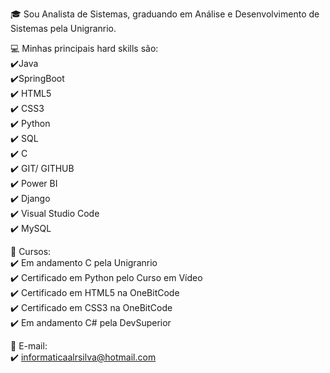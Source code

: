 🎓 Sou Analista de Sistemas, graduando em Análise e Desenvolvimento de Sistemas pela Unigranrio.

💻 Minhas principais hard skills são:
<br>
✔️Java
<br>
✔️SpringBoot
<br>
✔️ HTML5
<br>
✔️ CSS3
<br>
✔️ Python
<br>
✔️ SQL
<br>
✔️ C
<br>
✔️ GIT/ GITHUB
<br>
✔️ Power BI
<br>
✔️ Django
<br>
✔️ Visual Studio Code
<br>
✔️ MySQL
<br>

📖 Cursos:
<br>
✔️ Em andamento C pela Unigranrio
<br>
✔️ Certificado em Python pelo Curso em Vídeo
<br>
✔️ Certificado em HTML5 na OneBitCode
<br>
✔️ Certificado em CSS3 na OneBitCode
<br>
✔️ Em andamento C# pela DevSuperior
<br>

📖 E-mail:
<br>
✔️ informaticaalrsilva@hotmail.com
<br>

